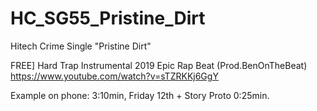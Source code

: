 # HC_SG55_Pristine_Dirt
Hitech Crime Single "Pristine Dirt"

FREE] Hard Trap Instrumental 2019 Epic Rap Beat (Prod.BenOnTheBeat)
https://www.youtube.com/watch?v=sTZRKKj6GgY

Example on phone: 3:10min, Friday 12th + Story Proto 0:25min.
